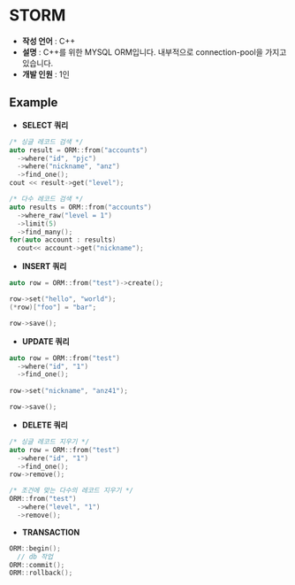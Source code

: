 STORM
====

* __작성 언어__ : C++
* __설명__ : C++를 위한 MYSQL ORM입니다. 내부적으로 connection-pool을 가지고 있습니다.
* __개발 인원__ : 1인

Example
----
* __SELECT 쿼리__
```C++
/* 싱글 레코드 검색 */
auto result = ORM::from("accounts")
  ->where("id", "pjc")
  ->where("nickname", "anz")
  ->find_one();
cout << result->get("level");

/* 다수 레코드 검색 */
auto results = ORM::from("accounts")
  ->where_raw("level = 1")
  ->limit(5)
  ->find_many();
for(auto account : results)
  cout<< account->get("nickname");
```
* __INSERT 쿼리__
```C++
auto row = ORM::from("test")->create();

row->set("hello", "world");
(*row)["foo"] = "bar";

row->save();
```
* __UPDATE 쿼리__
```C++
auto row = ORM::from("test")
  ->where("id", "1")
  ->find_one();
  
row->set("nickname", "anz41");

row->save();
```
* __DELETE 쿼리__
```C++
/* 싱글 레코드 지우기 */
auto row = ORM::from("test")
  ->where("id", "1")
  ->find_one();
row->remove();

/* 조건에 맞는 다수의 레코드 지우기 */
ORM::from("test")
  ->where("level", "1")
  ->remove();
```
* __TRANSACTION__
```C++
ORM::begin();
  // db 작업
ORM::commit();
ORM::rollback();
```
